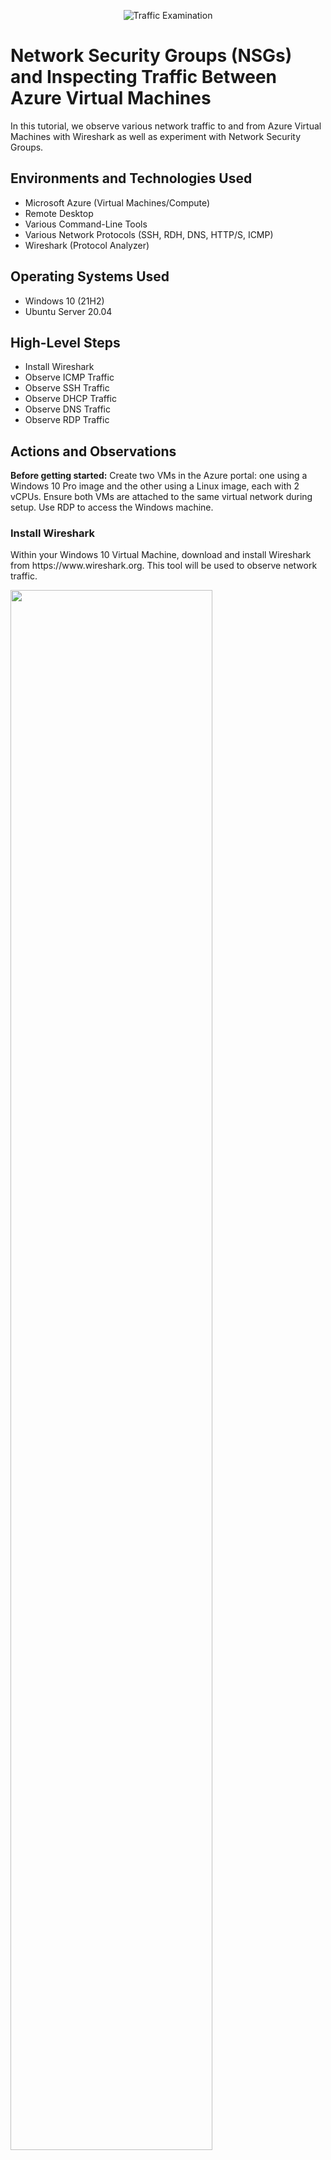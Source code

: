 <p align="center">
<img src="https://i.imgur.com/Ua7udoS.png" alt="Traffic Examination"/>
</p>

<h1>Network Security Groups (NSGs) and Inspecting Traffic Between Azure Virtual Machines</h1>
In this tutorial, we observe various network traffic to and from Azure Virtual Machines with Wireshark as well as experiment with Network Security Groups. <br />

<h2>Environments and Technologies Used</h2>

- Microsoft Azure (Virtual Machines/Compute)
- Remote Desktop
- Various Command-Line Tools
- Various Network Protocols (SSH, RDH, DNS, HTTP/S, ICMP)
- Wireshark (Protocol Analyzer)

<h2>Operating Systems Used </h2>

- Windows 10 (21H2)
- Ubuntu Server 20.04

<h2>High-Level Steps</h2>

- Install Wireshark
- Observe ICMP Traffic
- Observe SSH Traffic
- Observe DHCP Traffic
- Observe DNS Traffic
- Observe RDP Traffic

<h2>Actions and Observations</h2>

<p><b>Before getting started:</b> Create two VMs in the Azure portal: one using a Windows 10 Pro image and the other using a Linux image, each with 2 vCPUs. Ensure both VMs are attached to the same virtual network during setup. Use RDP to access the Windows machine.</p>

<h3>Install Wireshark</h3>
<p>Within your Windows 10 Virtual Machine, download and install Wireshark from https://www.wireshark.org. This tool will be used to observe network traffic.</p>
<p>
<img src="https://github.com/user-attachments/assets/608a835b-e055-4720-b67e-95c98314cb6a" height="80%" width="80%"/>
</p>

<br/>
<h3>Observe ICMP Traffic</h3>
<p>
Open Wireshark. Click "ethernet" and then click the blue shark fin at the top left corner to start capturing packets.
</p>
<p>
<img src="https://github.com/user-attachments/assets/598557b9-43d3-4e26-a405-e1f7d2db33a1" height="80%" width="80%"/>
</p>

<br/>
<p>
Open Wireshark. Click "ethernet" and then click the blue shark fin at the top left corner to start capturing packets.
</p>
<p>
<img src="https://github.com/user-attachments/assets/598557b9-43d3-4e26-a405-e1f7d2db33a1" height="80%" width="80%"/>
</p>

<br/>
<p>
Filter for ICMP traffic only
</p>
<p>
<img src="https://github.com/user-attachments/assets/4f820759-cc61-4fa0-b20a-23e17b2e213b" height="80%" width="80%"/>
</p>

<br/>
<p>
Retrieve the private IP address of the Ubuntu VM.
</p>
<p>
<img src="https://github.com/user-attachments/assets/26e7c864-d918-42e7-89b6-f4b628e24651" height="80%" width="80%"/>
</p>

<br>
<p>
Attempt to ping it from within the Windows 10 VM using Powershell.
</p>
<p>
<img src="https://github.com/user-attachments/assets/aa96111a-e984-4d4c-942f-ecc680478019" height="80%" width="80%"/>
</p>

<br>
<p>
Observe ping requests and replies within WireShark
</p>
<p>
<img src="https://github.com/user-attachments/assets/e09d325e-5021-4d76-95f2-ed3e10a3c0fc" height="80%" width="80%"/>
</p>

<br>
<h3>Configuring a Firewall [Network Security Group]</h3>
<p>
Initiate a perpetual/non-stop ping from your Windows 10 VM to your Ubuntu VM by typing "ping (IP Address) -t" in powershell.
</p>
<p>
<img src="https://github.com/user-attachments/assets/647467ba-3ff8-4544-bbb7-a2ed74bfe080" height="80%" width="80%"/>
</p>

<br>
<p><b>Open the Network Security Group your Ubuntu VM is using and disable incoming (inbound) ICMP traffic.</b></p>
<p>Go to virtual machines in Azure, click linux-vm, click the Networking drop down, click Network settings, then click the link under Network security group. Select the Settings dropdown, click Inbound security rules, click +Add, put an asterick in the Destination port ranges, select ICMPv4 protocol, select Deny Action, set priority to 290, then click Add.
</p>
<p>
<img src="https://github.com/user-attachments/assets/b95b0572-bacf-41fe-8185-6c4e1c6b2ecd" height="80%" width="80%"/>
</p>

<br>
<p>Back in the Windows 10 VM, observe the ICMP traffic in WireShark and the command line Ping activity
</p>
<p>
<img src="https://github.com/user-attachments/assets/17257960-ce6b-48f0-b5cd-a8194d8b361f" height="80%" width="80%"/>
</p>

